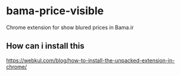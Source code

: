 # bama-price-visible
Chrome extension for show blured prices in Bama.ir

## How can i install this
https://webkul.com/blog/how-to-install-the-unpacked-extension-in-chrome/
